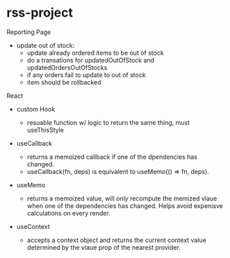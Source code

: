 # rss-project

Reporting Page

- update out of stock: 
    - update already ordered items to be out of stock
    - do a transations for updatedOutOfStock and updatedOrdersOutOfStocks
    - if any orders fail to update to out of stock
    - item should be rollbacked 

React
- custom Hook 
    - resuable function w/ logic to return the same thing, must useThisStyle 

- useCallback
    - returns a memoized callback if one of the dpendencies has changed.
    - useCallback(fn, deps) is equivalent to useMemo(() => fn, deps).

- useMemo
    - returns a memoized value, will only recompute the memized vlaue when one of the dependencies has changed.
    Helps avoid expenisve calculations on every render.

- useContext
    - accepts a context object and returns the current context value determined by the vlaue prop of the nearest provider.
